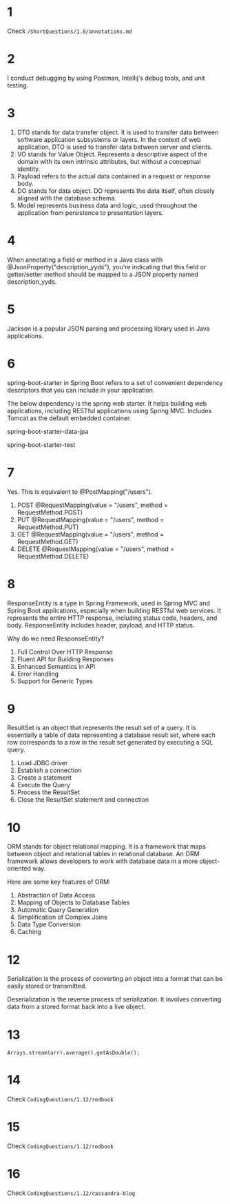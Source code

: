 # 1
Check `/ShortQuestions/1.8/annotations.md`

# 2
I conduct debugging by using Postman, Intellij's debug tools, and unit testing.

# 3
1. DTO stands for data transfer object. It is used to transfer data between software application subsystems or layers. In the context of web application, DTO is used to transfer data between server and clients.
2. VO stands for Value Object. Represents a descriptive aspect of the domain with its own intrinsic attributes, but without a conceptual identity.
3. Payload refers to the actual data contained in a request or response body.
4. DO stands for data object. DO represents the data itself, often closely aligned with the database schema.
5. Model represents business data and logic, used throughout the application from persistence to presentation layers.

# 4
When annotating a field or method in a Java class with @JsonProperty("description_yyds"), you're indicating that this field or getter/setter method should be mapped to a JSON property named description_yyds.

# 5
Jackson is a popular JSON parsing and processing library used in Java applications.

# 6
spring-boot-starter in Spring Boot refers to a set of convenient dependency descriptors that you can include in your application.

The below dependency is the spring web starter. It helps building web applications, including RESTful applications using Spring MVC. Includes Tomcat as the default embedded container.

spring-boot-starter-data-jpa

spring-boot-starter-test

# 7
Yes. This is equivalent to @PostMapping("/users").
1. POST @RequestMapping(value = "/users", method = RequestMethod.POST)
2. PUT @RequestMapping(value = "/users", method = RequestMethod.PUT)
3. GET @RequestMapping(value = "/users", method = RequestMethod.GET)
4. DELETE @RequestMapping(value = "/users", method = RequestMethod.DELETE)

# 8
ResponseEntity is a type in Spring Framework, used in Spring MVC and Spring Boot applications, especially when building RESTful web services. It represents the entire HTTP response, including status code, headers, and body. ResponseEntity includes header, payload, and HTTP status.

Why do we need ResponseEntity?

1. Full Control Over HTTP Response
2. Fluent API for Building Responses
3. Enhanced Semantics in API
4. Error Handling
5. Support for Generic Types

# 9
ResultSet is an object that represents the result set of a query. It is essentially a table of data representing a database result set, where each row corresponds to a row in the result set generated by executing a SQL query.

1. Load JDBC driver
2. Establish a connection
3. Create a statement
4. Execute the Query
5. Process the ResultSet
6. Close the ResultSet statement and connection

# 10
ORM stands for object relational mapping. It is a framework that maps between object and relational tables in relational database. An ORM framework allows developers to work with database data in a more object-oriented way.

Here are some key features of ORM:
1. Abstraction of Data Access
2. Mapping of Objects to Database Tables
3. Automatic Query Generation
4. Simplification of Complex Joins
5. Data Type Conversion
6. Caching

# 12
Serialization is the process of converting an object into a format that can be easily stored or transmitted. 

Deserialization is the reverse process of serialization. It involves converting data from a stored format back into a live object.
# 13
`Arrays.stream(arr).average().getAsDouble();`

# 14
Check `CodingQuestions/1.12/redbook`

# 15
Check `CodingQuestions/1.12/redbook`

# 16
Check `CodingQuestions/1.12/cassandra-blog`